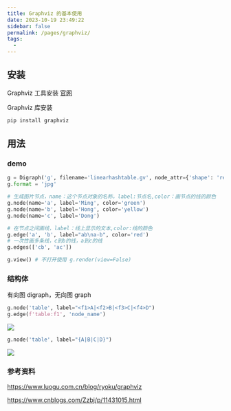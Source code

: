 ```yaml
---
title: Graphviz 的基本使用
date: 2023-10-19 23:49:22
sidebar: false
permalink: /pages/graphviz/
tags: 
  - 
---
```



## 安装

Graphviz 工具安装 [官网](http://www.graphviz.org/)

Graphviz 库安装

```bash
pip install graphviz
```

## 用法

### demo

```python
g = Digraph('g', filename='linearhashtable.gv', node_attr={'shape': 'record', 'height':'.1', "rankdir": "LR"})
g.format = 'jpg'

# 生成图片节点，name：这个节点对象的名称，label:节点名,color：画节点的线的颜色
g.node(name='a', label='Ming', color='green')
g.node(name='b', label='Hong', color='yellow')
g.node(name='c', label='Dong')

# 在节点之间画线，label：线上显示的文本,color:线的颜色
g.edge('a', 'b', label="ab\na-b", color='red')
# 一次性画多条线，c到b的线，a到c的线
g.edges(['cb', 'ac'])

g.view() # 不打开使用 g.render(view=False)
```

### 结构体

有向图 digraph，无向图 graph

```python
g.node('table', label="<f1>A|<f2>B|<f3>C|<f4>D")
g.edge(f'table:f1', 'node_name')
```
![](https://cdn.luogu.com.cn/upload/pic/28624.png)
```python
g.node('table', label="{A|B|C|D}")
```
![](https://cdn.luogu.com.cn/upload/pic/28625.png)

### 参考资料

https://www.luogu.com.cn/blog/ryoku/graphviz

https://www.cnblogs.com/Zzbj/p/11431015.html